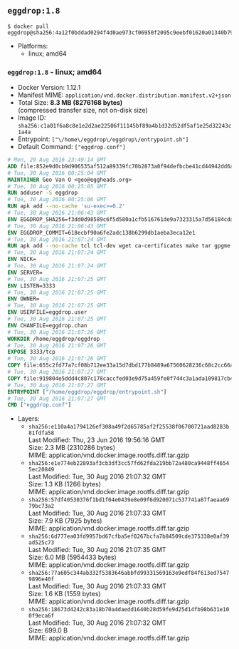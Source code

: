 ## `eggdrop:1.8`

```console
$ docker pull eggdrop@sha256:4a12f0bddad0294f4d0ae973cf06950f2095c9eebf01620a01340b792fb494c7
```

-	Platforms:
	-	linux; amd64

### `eggdrop:1.8` - linux; amd64

-	Docker Version: 1.12.1
-	Manifest MIME: `application/vnd.docker.distribution.manifest.v2+json`
-	Total Size: **8.3 MB (8276168 bytes)**  
	(compressed transfer size, not on-disk size)
-	Image ID: `sha256:c1a01f6a8c8e1e2d2ae22506f11145bf89a4b1d32d52df5af1e25d32243c1a4a`
-	Entrypoint: `["\/home\/eggdrop\/eggdrop\/entrypoint.sh"]`
-	Default Command: `["eggdrop.conf"]`

```dockerfile
# Mon, 29 Aug 2016 23:49:14 GMT
ADD file:852e9d0cb9d906535af512a89339fc70b2873a0f94defbcbe41cd44942dd6ac8 in / 
# Tue, 30 Aug 2016 00:25:04 GMT
MAINTAINER Geo Van O <geo@eggheads.org>
# Tue, 30 Aug 2016 00:25:05 GMT
RUN adduser -S eggdrop
# Tue, 30 Aug 2016 00:25:06 GMT
RUN apk add --no-cache 'su-exec>=0.2'
# Tue, 30 Aug 2016 21:06:43 GMT
ENV EGGDROP_SHA256=f3dd0d98589c6f5d580a1cfb516761de9a7323315a7d56184cda1047b11c7558
# Tue, 30 Aug 2016 21:06:43 GMT
ENV EGGDROP_COMMIT=618ecbf90a6fe2adc138b6299db1aeba3eca12e1
# Tue, 30 Aug 2016 21:07:24 GMT
RUN apk add --no-cache tcl tcl-dev wget ca-certificates make tar gpgme bash build-base   && wget https://github.com/eggheads/eggdrop/archive/$EGGDROP_COMMIT.tar.gz -O develop.tar.gz  && echo "$EGGDROP_SHA256  develop.tar.gz" | sha256sum -c -   && tar -zxvf develop.tar.gz   && rm develop.tar.gz     && ( cd eggdrop-$EGGDROP_COMMIT     && ./configure --with-tclinc=/usr/include/tcl8.6/tcl.h --with-tcllib=/usr/lib/x86_64-linux-gnu/libtcl8.6.so     && make config     && make     && make install DEST=/home/eggdrop/eggdrop )   && rm -rf eggdrop-$EGGDROP_COMMIT   && mkdir /home/eggdrop/eggdrop/data   && chown -R eggdrop /home/eggdrop/eggdrop   && apk del tcl-dev wget ca-certificates make tar gpgme build-base
# Tue, 30 Aug 2016 21:07:24 GMT
ENV NICK=
# Tue, 30 Aug 2016 21:07:24 GMT
ENV SERVER=
# Tue, 30 Aug 2016 21:07:25 GMT
ENV LISTEN=3333
# Tue, 30 Aug 2016 21:07:25 GMT
ENV OWNER=
# Tue, 30 Aug 2016 21:07:25 GMT
ENV USERFILE=eggdrop.user
# Tue, 30 Aug 2016 21:07:25 GMT
ENV CHANFILE=eggdrop.chan
# Tue, 30 Aug 2016 21:07:26 GMT
WORKDIR /home/eggdrop/eggdrop
# Tue, 30 Aug 2016 21:07:26 GMT
EXPOSE 3333/tcp
# Tue, 30 Aug 2016 21:07:26 GMT
COPY file:655c2fd77a7cf08b712ee33a15d7dbd177b8489a67560628236c68c2cc66aa58 in /home/eggdrop/eggdrop 
# Tue, 30 Aug 2016 21:07:27 GMT
COPY file:919804e5ddd4c807c178caccfed03e9d75a459fe0f744c3a1ada109817cb44ec in /home/eggdrop/eggdrop/scripts/ 
# Tue, 30 Aug 2016 21:07:27 GMT
ENTRYPOINT ["/home/eggdrop/eggdrop/entrypoint.sh"]
# Tue, 30 Aug 2016 21:07:27 GMT
CMD ["eggdrop.conf"]
```

-	Layers:
	-	`sha256:e110a4a1794126ef308a49f2d65785af2f25538f06700721aad8283b81fdfa58`  
		Last Modified: Thu, 23 Jun 2016 19:56:16 GMT  
		Size: 2.3 MB (2310286 bytes)  
		MIME: application/vnd.docker.image.rootfs.diff.tar.gzip
	-	`sha256:e1e774eb22893af3cb3df3cc57fd62fda219bb72a480ca9448ff46545ec20849`  
		Last Modified: Tue, 30 Aug 2016 21:07:32 GMT  
		Size: 1.3 KB (1266 bytes)  
		MIME: application/vnd.docker.image.rootfs.diff.tar.gzip
	-	`sha256:57df40530376f1bd1f04e0439e8e09f6d920071c537741a87faeaa6979bc73a2`  
		Last Modified: Tue, 30 Aug 2016 21:07:33 GMT  
		Size: 7.9 KB (7925 bytes)  
		MIME: application/vnd.docker.image.rootfs.diff.tar.gzip
	-	`sha256:6d777ea03fd9957bd67cfba5ef0267bcfa7b84509cde375338e0af39ad525c73`  
		Last Modified: Tue, 30 Aug 2016 21:07:35 GMT  
		Size: 6.0 MB (5954433 bytes)  
		MIME: application/vnd.docker.image.rootfs.diff.tar.gzip
	-	`sha256:77a605c344ab332f5383646abbfd99331569163e9edf84f613ed75479896e40f`  
		Last Modified: Tue, 30 Aug 2016 21:07:33 GMT  
		Size: 1.6 KB (1559 bytes)  
		MIME: application/vnd.docker.image.rootfs.diff.tar.gzip
	-	`sha256:18673d4242c83a18b70a4daedd1640b28d59fe9d25d14fb98b631e100f9eca6f`  
		Last Modified: Tue, 30 Aug 2016 21:07:32 GMT  
		Size: 699.0 B  
		MIME: application/vnd.docker.image.rootfs.diff.tar.gzip
